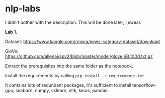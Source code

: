 # nlp-labs
I didn't bother with the description. This will be done later, I swear.

**Lab 1.**

Dataset: https://www.kaggle.com/rmisra/news-category-dataset/download

GloVe: https://github.com/allenai/spv2/blob/master/model/glove.6B.100d.txt.gz

Extract the prerequisites into the same folder as the notebook. 

Install the requirements by calling
```pip install -r requirements.txt```

It contains lots of redundant packages, it's sufficient to install tensorflow-gpu, seaborn, numpy, sklearn, nltk, keras, pandas.
